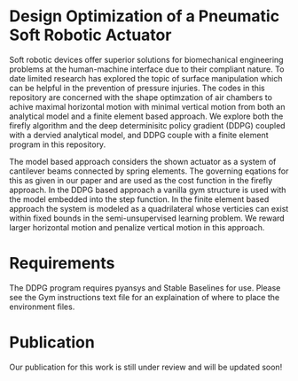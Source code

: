 # Design Optimization of a Pneumatic Soft Robotic Actuator 
Soft robotic devices offer superior solutions for biomechanical engineering problems at the human-machine interface due to their compliant nature. To date limited research has explored the topic of surface manipulation which can be helpful in the prevention of pressure injuries. The codes in this repository are concerned with the shape optimzation of air chambers to achive maximal horizontal motion with minimal vertical motion from both an analytical model and a finite element based approach. We explore both the firefly algorithm and the deep determinisitc policy gradient (DDPG) coupled with a dervied analytical model, and DDPG couple with a finite element program in this repository.





The model based approach considers the shown actuator as a system of cantilever beams connected by spring elements. The governing eqations for this as given in our paper and are used as the cost function in the firefly approach. In the DDPG based approach a vanilla gym structure is used with the model embedded into the step function. In the finite element based approach the system is modeled as a quadrilateral whose verticies can exist within fixed bounds in the semi-unsupervised learning problem. We reward larger horizontal motion and penalize vertical motion in this approach.

# Requirements
The DDPG program requires pyansys and Stable Baselines for use. Please see the Gym instructions text file for an explaination of where to place the environment files.

# Publication
Our publication for this work is still under review and will be updated soon!
